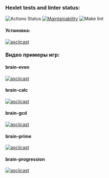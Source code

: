### Hexlet tests and linter status:
![Actions Status](https://github.com/zavr1k/python-project-lvl1/workflows/hexlet-check/badge.svg)
[![Maintainability](https://api.codeclimate.com/v1/badges/a99a88d28ad37a79dbf6/maintainability)](https://codeclimate.com/github/codeclimate/codeclimate/maintainability)
![Make lint](https://github.com/zavr1k/python-project-lvl1/workflows/Make%20lint/badge.svg)

#### Установка:
[![asciicast](https://asciinema.org/a/AcLFIgaTJuZsTT2CwTWJgReIX.svg)](https://asciinema.org/a/AcLFIgaTJuZsTT2CwTWJgReIX)

### Видео примеры игр:
#### brain-even
[![asciicast](https://asciinema.org/a/pLy3UTy9KqSF33CeAqGW9vPuQ.svg)](https://asciinema.org/a/pLy3UTy9KqSF33CeAqGW9vPuQ)
#### brain-calc
[![asciicast](https://asciinema.org/a/BhUZcLqvpbdllvernXL4kxDlf.svg)](https://asciinema.org/a/BhUZcLqvpbdllvernXL4kxDlf)
#### brain-gcd
[![asciicast](https://asciinema.org/a/2Sd0Keam9bTlBY3Vck15ijrKh.svg)](https://asciinema.org/a/2Sd0Keam9bTlBY3Vck15ijrKh)
#### brain-prime
[![asciicast](https://asciinema.org/a/5ECuMBq83HbzIUb0mXHhNeMYk.svg)](https://asciinema.org/a/5ECuMBq83HbzIUb0mXHhNeMYk)
#### brain-progression
[![asciicast](https://asciinema.org/a/6JtlcO1Fc7S7WJwdssp1J7Wc8.svg)](https://asciinema.org/a/6JtlcO1Fc7S7WJwdssp1J7Wc8)
